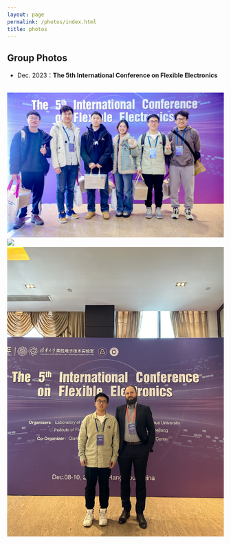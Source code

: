 ```yaml
---
layout: page
permalink: /photos/index.html
title: photos
---
```



## Group Photos

- Dec. 2023：**The 5th International Conference on Flexible Electronics** 
<br>

<left>
  <img src="/images/IMG_9203.JPG">
</left>
<br>
<img src="/images/IMG_9254.JPG">
<br>
<img src="/images/IMG_9358.JPG">
<br>

